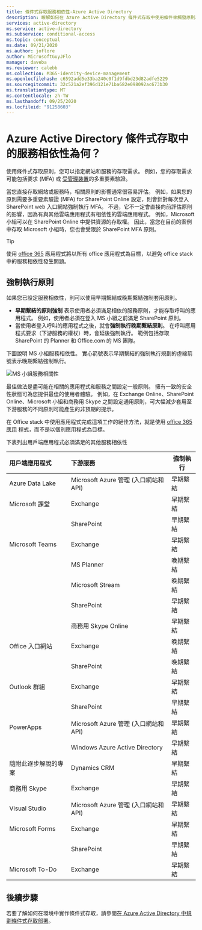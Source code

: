 ```yaml
---
title: 條件式存取服務相依性-Azure Active Directory
description: 瞭解如何在 Azure Active Directory 條件式存取中使用條件來觸發原則。
services: active-directory
ms.service: active-directory
ms.subservice: conditional-access
ms.topic: conceptual
ms.date: 09/21/2020
ms.author: joflore
author: MicrosoftGuyJFlo
manager: daveba
ms.reviewer: calebb
ms.collection: M365-identity-device-management
ms.openlocfilehash: c6592add5e33ba240c0f1d9fdbd23d82adfe5229
ms.sourcegitcommit: 32c521a2ef396d121e71ba682e098092ac673b30
ms.translationtype: MT
ms.contentlocale: zh-TW
ms.lasthandoff: 09/25/2020
ms.locfileid: "91258603"
---
```

# <a name="what-are-service-dependencies-in-azure-active-directory-conditional-access"></a>Azure Active Directory 條件式存取中的服務相依性為何？ 

使用條件式存取原則，您可以指定網站和服務的存取需求。 例如，您的存取需求可能包括要求 (MFA) 或 [受管理裝置](require-managed-devices.md)的多重要素驗證。 

當您直接存取網站或服務時，相關原則的影響通常很容易評估。 例如，如果您的原則需要多重要素驗證 (MFA) for SharePoint Online 設定，則會針對每次登入 SharePoint web 入口網站強制執行 MFA。 不過，它不一定會直接向前評估原則的影響，因為有與其他雲端應用程式有相依性的雲端應用程式。 例如，Microsoft 小組可以在 SharePoint Online 中提供資源的存取權。 因此，當您在目前的案例中存取 Microsoft 小組時，您也會受限於 SharePoint MFA 原則。 

> [!TIP]
> 使用 [office 365](concept-conditional-access-cloud-apps.md#office-365) 應用程式將以所有 office 應用程式為目標，以避免 office stack 中的服務相依性發生問題。

## <a name="policy-enforcement"></a>強制執行原則 

如果您已設定服務相依性，則可以使用早期繫結或晚期繫結強制套用原則。 

- **早期繫結的原則強制** 表示使用者必須滿足相依的服務原則，才能存取呼叫的應用程式。 例如，使用者必須在登入 MS 小組之前滿足 SharePoint 原則。 
- 當使用者登入呼叫的應用程式之後，就會**強制執行晚期繫結原則**。 在呼叫應用程式要求（下游服務的權杖）時，會延後強制執行。 範例包括存取 SharePoint 的 Planner 和 Office.com 的 MS 團隊。 

下圖說明 MS 小組服務相依性。 實心箭號表示早期繫結的強制執行規劃的虛線箭號表示晚期繫結強制執行。 

![MS 小組服務相關性](./media/service-dependencies/01.png)

最佳做法是盡可能在相關的應用程式和服務之間設定一般原則。 擁有一致的安全性狀態可為您提供最佳的使用者體驗。 例如，在 Exchange Online、SharePoint Online、Microsoft 小組和商務用 Skype 之間設定通用原則，可大幅減少套用至下游服務的不同原則可能產生的非預期的提示。 

在 Office stack 中使用應用程式完成這項工作的絕佳方法，就是使用 [office 365 應用](concept-conditional-access-cloud-apps.md#office-365) 程式，而不是以個別應用程式為目標。

下表列出用戶端應用程式必須滿足的其他服務相依性  

| 用戶端應用程式         | 下游服務                          | 強制執行 |
| :--                 | :--                                         | ---         | 
| Azure Data Lake     | Microsoft Azure 管理 (入口網站和 API)  | 早期繫結 |
| Microsoft 課堂 | Exchange                                    | 早期繫結 |
|                     | SharePoint                                  | 早期繫結 |
| Microsoft Teams     | Exchange                                    | 早期繫結 |
|                     | MS Planner                                  | 晚期繫結  |
|                     | Microsoft Stream                            | 晚期繫結  |
|                     | SharePoint                                  | 早期繫結 |
|                     | 商務用 Skype Online                   | 早期繫結 |
| Office 入口網站       | Exchange                                    | 晚期繫結  |
|                     | SharePoint                                  | 晚期繫結  |
| Outlook 群組      | Exchange                                    | 早期繫結 |
|                     | SharePoint                                  | 早期繫結 |
| PowerApps           | Microsoft Azure 管理 (入口網站和 API)  | 早期繫結 |
|                     | Windows Azure Active Directory              | 早期繫結 |
| 隨附此逐步解說的專案             | Dynamics CRM                                | 早期繫結 |
| 商務用 Skype  | Exchange                                    | 早期繫結 |
| Visual Studio       | Microsoft Azure 管理 (入口網站和 API)  | 早期繫結 |
| Microsoft Forms     | Exchange                                    | 早期繫結 |
|                     | SharePoint                                  | 早期繫結 |
| Microsoft To-Do     | Exchange                                    | 早期繫結 |

## <a name="next-steps"></a>後續步驟

若要了解如何在環境中實作條件式存取，請參閱[在 Azure Active Directory 中規劃條件式存取部署](plan-conditional-access.md)。

